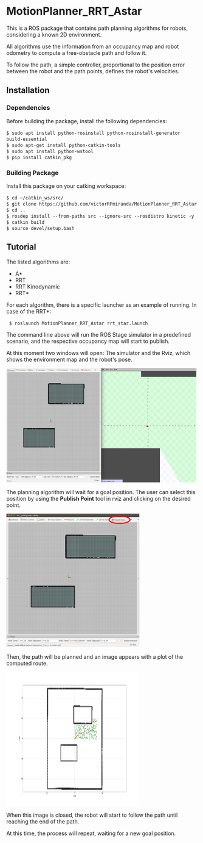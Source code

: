 # MotionPlanner_RRT_Astar
This is a ROS package that contains path planning algorithms for robots, considering a known 2D environment.

All algorithms use the information from an occupancy map and robot odometry to compute a free-obstacle path and follow it.

To follow the path, a simple controller, proportional to the position error between the robot and the path points, defines the robot's velocities.

## Installation

### Dependencies

Before building the package, install the following dependencies:

```
$ sudo apt install python-rosinstall python-rosinstall-generator build-essential
$ sudo apt-get install python-catkin-tools
$ sudo apt install python-wstool
$ pip install catkin_pkg
```

### Building Package

Install this package on your catking workspace:

```
$ cd ~/catkin_ws/src/
$ git clone https://github.com/victorRFmiranda/MotionPlanner_RRT_Astar
$ cd ..
$ rosdep install --from-paths src --ignore-src --rosdistro kinetic -y
$ catkin build
$ source devel/setup.bash
```


## Tutorial
The listed algorithms are:
* A*
* RRT
* RRT Kinodynamic
* RRT*

For each algorithm, there is a specific launcher as an example of running.
In case of the RRT*:
```
 $ roslaunch MotionPlanner_RRT_Astar rrt_star.launch
```
The command line above will run the ROS Stage simulator in a predefined scenario, and the respective occupancy map will start to publish.

At this moment two windows will open: The simulator and the Rviz, which shows the environment map and the robot's pose.

<img src="https://github.com/victorRFmiranda/MotionPlanner_RRT_Astar/blob/main/images/RRT_example1.png" width="500" height="300">

The planning algorithm will wait for a goal position. The user can select this position by using the **Publish Point** tool in rviz and clicking on the desired point.

<img src="https://github.com/victorRFmiranda/MotionPlanner_RRT_Astar/blob/main/images/RRT_example2.png" width="350" height="350">

Then, the path will be planned and an image appears with a plot of the computed route.

<img src="https://github.com/victorRFmiranda/MotionPlanner_RRT_Astar/blob/main/images/RRT_example3.png" width="350" height="350">

When this image is closed, the robot will start to follow the path until reaching the end of the path.

At this time, the process will repeat, waiting for a new goal position.

